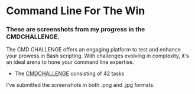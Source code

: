 # Command Line For The Win

### These are screenshots from my progress in the CMDCHALLENGE.

The CMD CHALLENGE offers an engaging platform to test and enhance your prowess in Bash scripting.
With challenges evolving in complexity, it's an ideal arena to hone your command line expertise.

- The [CMDCHALLENGE](https://cmdchallenge.com/) consisting of 42 tasks

I've submitted the screenshots in both .png and .jpg formats.
